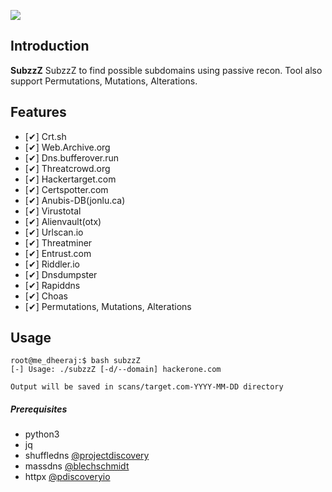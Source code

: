 <a href="https://www.buymeacoffee.com/medheeraj"><img src="https://img.buymeacoffee.com/button-api/?text=Buy me a beer&emoji=🍺&slug=medheeraj&button_colour=FFDD00&font_colour=000000&font_family=Cookie&outline_colour=000000&coffee_colour=ffffff"></a>

## Introduction

**SubzzZ**
SubzzZ to find possible subdomains using passive recon. Tool also support Permutations, Mutations, Alterations.

## Features
- [✔] Crt.sh 
- [✔] Web.Archive.org 
- [✔] Dns.bufferover.run 
- [✔] Threatcrowd.org 
- [✔] Hackertarget.com 
- [✔] Certspotter.com 
- [✔] Anubis-DB(jonlu.ca) 
- [✔] Virustotal  
- [✔] Alienvault(otx) 
- [✔] Urlscan.io  
- [✔] Threatminer  
- [✔] Entrust.com  
- [✔] Riddler.io  
- [✔] Dnsdumpster 
- [✔] Rapiddns 
- [✔] Choas 
- [✔] Permutations, Mutations, Alterations  

## Usage
```
root@me_dheeraj:$ bash subzzZ
[-] Usage: ./subzzZ [-d/--domain] hackerone.com

Output will be saved in scans/target.com-YYYY-MM-DD directory
```
##### Prerequisites
- python3 
- jq
- shuffledns [@projectdiscovery](https://github.com/projectdiscovery/shuffledns)
- massdns [@blechschmidt](https://github.com/blechschmidt/massdns)
- httpx [@pdiscoveryio](https://github.com/projectdiscovery/httpx)
